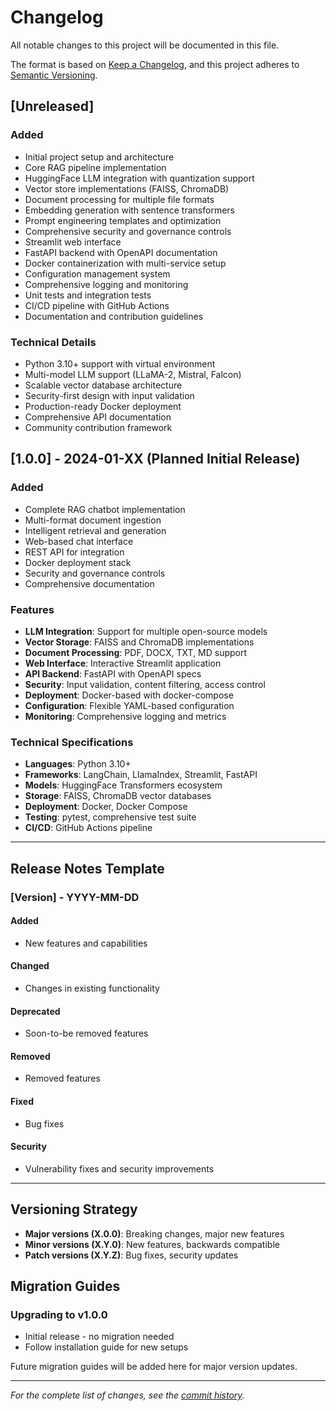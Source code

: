 # Changelog

All notable changes to this project will be documented in this file.

The format is based on [Keep a Changelog](https://keepachangelog.com/en/1.0.0/),
and this project adheres to [Semantic Versioning](https://semver.org/spec/v2.0.0.html).

## [Unreleased]

### Added
- Initial project setup and architecture
- Core RAG pipeline implementation
- HuggingFace LLM integration with quantization support
- Vector store implementations (FAISS, ChromaDB)
- Document processing for multiple file formats
- Embedding generation with sentence transformers
- Prompt engineering templates and optimization
- Comprehensive security and governance controls
- Streamlit web interface
- FastAPI backend with OpenAPI documentation
- Docker containerization with multi-service setup
- Configuration management system
- Comprehensive logging and monitoring
- Unit tests and integration tests
- CI/CD pipeline with GitHub Actions
- Documentation and contribution guidelines

### Technical Details
- Python 3.10+ support with virtual environment
- Multi-model LLM support (LLaMA-2, Mistral, Falcon)
- Scalable vector database architecture
- Security-first design with input validation
- Production-ready Docker deployment
- Comprehensive API documentation
- Community contribution framework

## [1.0.0] - 2024-01-XX (Planned Initial Release)

### Added
- Complete RAG chatbot implementation
- Multi-format document ingestion
- Intelligent retrieval and generation
- Web-based chat interface
- REST API for integration
- Docker deployment stack
- Security and governance controls
- Comprehensive documentation

### Features
- **LLM Integration**: Support for multiple open-source models
- **Vector Storage**: FAISS and ChromaDB implementations
- **Document Processing**: PDF, DOCX, TXT, MD support
- **Web Interface**: Interactive Streamlit application
- **API Backend**: FastAPI with OpenAPI specs
- **Security**: Input validation, content filtering, access control
- **Deployment**: Docker-based with docker-compose
- **Configuration**: Flexible YAML-based configuration
- **Monitoring**: Comprehensive logging and metrics

### Technical Specifications
- **Languages**: Python 3.10+
- **Frameworks**: LangChain, LlamaIndex, Streamlit, FastAPI
- **Models**: HuggingFace Transformers ecosystem
- **Storage**: FAISS, ChromaDB vector databases
- **Deployment**: Docker, Docker Compose
- **Testing**: pytest, comprehensive test suite
- **CI/CD**: GitHub Actions pipeline

---

## Release Notes Template

### [Version] - YYYY-MM-DD

#### Added
- New features and capabilities

#### Changed
- Changes in existing functionality

#### Deprecated  
- Soon-to-be removed features

#### Removed
- Removed features

#### Fixed
- Bug fixes

#### Security
- Vulnerability fixes and security improvements

---

## Versioning Strategy

- **Major versions (X.0.0)**: Breaking changes, major new features
- **Minor versions (X.Y.0)**: New features, backwards compatible
- **Patch versions (X.Y.Z)**: Bug fixes, security updates

## Migration Guides

### Upgrading to v1.0.0
- Initial release - no migration needed
- Follow installation guide for new setups

Future migration guides will be added here for major version updates.

---

*For the complete list of changes, see the [commit history](https://github.com/your-username/rag-chatbot/commits/main).*
